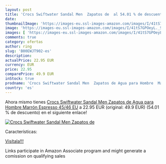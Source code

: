 ```yaml
---
layout: post
title: 'Crocs Swiftwater Sandal Men  Zapatos de  al 54.01 % de descuento'
date: 
thumbnailImage: 'https://images-eu.ssl-images-amazon.com/images/I/41tS7GPOeyL._SL200_.jpg'
image: 'https://images-eu.ssl-images-amazon.com/images/I/41tS7GPOeyL._SL200_.jpg'
images: [ 'https://images-eu.ssl-images-amazon.com/images/I/41tS7GPOeyL._SL200_.jpg' ]
comments: true
category: ofertas
author: ring
slug: 'B00EWJT902-es'
description:
actualPrice: 22.95 EUR
currency: EUR
price: 22.95
comparePrice: 49.9 EUR
inStock: true
prodname: 'Crocs Swiftwater Sandal Men  Zapatos de Agua para Hombre  Marrón Espresso   45/46 EU'
country: 'es'
---
```


Ahora mismo tienes [Crocs Swiftwater Sandal Men  Zapatos de Agua para Hombre  Marrón Espresso   45/46 EU](https://www.amazon.es/dp/B00EWJT902/?tag=tolees-21) a 22.95 EUR (original: 49.9 EUR) (54.01 %  de descuento) en el siguiente enlace!

[![Crocs Swiftwater Sandal Men  Zapatos de ](https://images-eu.ssl-images-amazon.com/images/I/41tS7GPOeyL._SL200_.jpg)](https://www.amazon.es/dp/B00EWJT902/?tag=tolees-21)

Características:


[Visítala!!!](https://www.amazon.es/dp/B00EWJT902/?tag=tolees-21)

Links participate in Amazon Associate program and might generate a comission on qualifying sales
